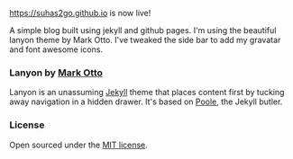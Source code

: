 https://suhas2go.github.io is now live! 

A simple blog built using jekyll and github pages. I'm using the beautiful lanyon theme by Mark Otto. I've tweaked the side bar to add my gravatar and font awesome icons.

### Lanyon by [Mark Otto](https://github.com/mdo)

Lanyon is an unassuming [Jekyll](http://jekyllrb.com) theme that places content first by tucking away navigation in a hidden drawer. It's based on [Poole](http://getpoole.com), the Jekyll butler.

### License

Open sourced under the [MIT license](LICENSE.md).
